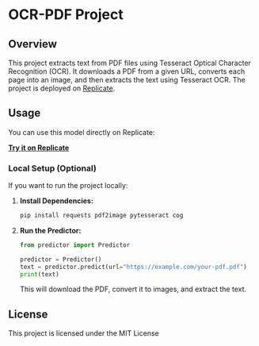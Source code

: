 # OCR-PDF Project

## Overview

This project extracts text from PDF files using Tesseract Optical Character Recognition (OCR). It downloads a PDF from a given URL, converts each page into an image, and then extracts the text using Tesseract OCR. The project is deployed on [Replicate](https://replicate.com/vwtyler/ocr-pdf).

## Usage

You can use this model directly on Replicate:

[**Try it on Replicate**](https://replicate.com/vwtyler/ocr-pdf)

### Local Setup (Optional)

If you want to run the project locally:

1. **Install Dependencies:**

   ```bash
   pip install requests pdf2image pytesseract cog
   ```

2. **Run the Predictor:**

   ```python
   from predictor import Predictor

   predictor = Predictor()
   text = predictor.predict(url="https://example.com/your-pdf.pdf")
   print(text)
   ```

   This will download the PDF, convert it to images, and extract the text.

## License

This project is licensed under the MIT License